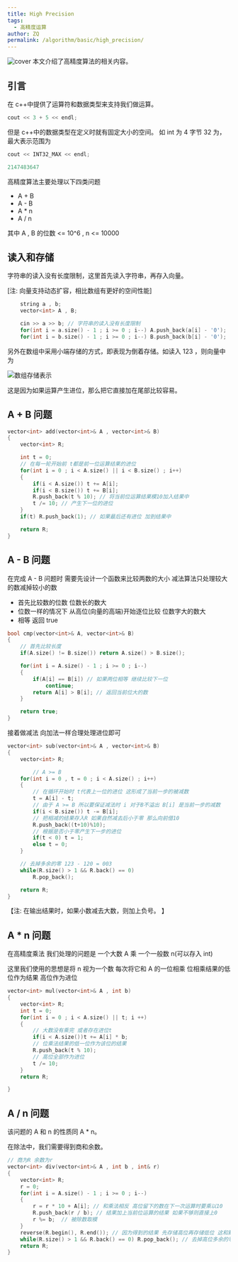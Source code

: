 ```yaml
---
title: High Precision
tags:
  - 高精度运算
author: ZQ
permalink: /algorithm/basic/high_precision/
---
```


![cover]( https://alicloud-pic.oss-cn-shanghai.aliyuncs.com/BlogImg/Algorithm/%E7%AE%97%E6%B3%95_%E9%AB%98%E7%B2%BE%E5%BA%A6/%E5%B0%81%E9%9D%A2.jpg)
 本文介绍了高精度算法的相关内容。
 
<!-- more -->

## 引言

在 c++中提供了运算符和数据类型来支持我们做运算。

```c++
cout << 3 + 5 << endl;
```

但是 c++中的数据类型在定义时就有固定大小的空间。 如 int 为 4 字节 32 为，最大表示范围为

```c++
cout << INT32_MAX << endl;

2147483647
```

高精度算法主要处理以下四类问题

- A + B
- A - B
- A \* n
- A / n

其中 A , B 的位数 <= 10^6 , n <= 10000

## 读入和存储

字符串的读入没有长度限制，这里首先读入字符串，再存入向量。

[注: 向量支持动态扩容，相比数组有更好的空间性能]

```c++
    string a , b;
    vector<int> A , B;

    cin >> a >> b; // 字符串的读入没有长度限制
    for(int i = a.size() - 1 ; i >= 0 ; i--) A.push_back(a[i] - '0');
    for(int i = b.size() - 1 ; i >= 0 ; i--) B.push_back(b[i] - '0');
```

另外在数组中采用小端存储的方式，即表现为倒着存储。如读入 123 ，则向量中为

![数组存储表示](https://alicloud-pic.oss-cn-shanghai.aliyuncs.com/BlogImg/Algorithm/%E7%AE%97%E6%B3%95_%E9%AB%98%E7%B2%BE%E5%BA%A6/%E6%95%B0%E7%BB%84%E5%AD%98%E5%82%A8%E8%A1%A8%E7%A4%BA.jpg)

这是因为如果运算产生进位，那么把它直接加在尾部比较容易。

## A + B 问题

```c++
vector<int> add(vector<int>& A , vector<int>& B)
{
    vector<int> R;

    int t = 0;
    // 在每一轮开始前 t都是前一位运算结果的进位
    for(int i = 0 ; i < A.size() || i < B.size() ; i++)
    {
        if(i < A.size()) t += A[i];
        if(i < B.size()) t += B[i];
        R.push_back(t % 10); // 将当前位运算结果模10加入结果中
        t /= 10; // 产生下一位的进位
    }
    if(t) R.push_back(1); // 如果最后还有进位 加到结果中

    return R;
}
```

## A - B 问题

在完成 A - B 问题时 需要先设计一个函数来比较两数的大小 减法算法只处理较大的数减掉较小的数

- 首先比较数的位数 位数长的数大
- 位数一样的情况下 从高位(向量的高端)开始逐位比较 位数字大的数大
- 相等 返回 true

```c++
bool cmp(vector<int>& A, vector<int>& B)
{
  	// 首先比较长度
    if(A.size() != B.size()) return A.size() > B.size();

    for(int i = A.size() - 1 ; i >= 0 ; i--)
    {
        if(A[i] == B[i]) // 如果两位相等 继续比较下一位
            continue;
        return A[i] > B[i]; // 返回当前位大的数
    }

    return true;
}
```

接着做减法 向加法一样合理处理进位即可

```c++
vector<int> sub(vector<int>& A , vector<int>& B)
{
    vector<int> R;

 		// A >= B
    for(int i = 0 , t = 0 ; i < A.size() ; i++)
    {
        // 在循环开始时 t代表上一位的进位 这形成了当前一步的被减数
        t = A[i] - t;
      	// 由于 A >= B 所以要保证减法时 i 对于B不溢出 B[i] 是当前一步的减数
        if(i < B.size()) t -= B[i];
      	// 把相减的结果存入R 如果自然减去后小于零 那么向前借10
        R.push_back((t+10)%10);
      	// 根据是否小于零产生下一步的进位
        if(t < 0) t = 1;
        else t = 0;
    }

    // 去掉多余的零 123 - 120 = 003
    while(R.size() > 1 && R.back() == 0)
        R.pop_back();

    return R;
}
```

【注: 在输出结果时，如果小数减去大数，则加上负号。 】

## A \* n 问题

在高精度乘法 我们处理的问题是 一个大数 A 乘 一个一般数 n(可以存入 int)

这里我们使用的思想是将 n 视为一个数 每次将它和 A 的一位相乘 位相乘结果的低位作为结果 高位作为进位

```c++
vector<int> mul(vector<int>& A , int b)
{
    vector<int> R;
    int t = 0;
    for(int i = 0 ; i < A.size() || t; i ++)
    {
        // 大数没有乘完 或者存在进位t
        if(i < A.size())t += A[i] * b;
      	// 位乘法结果的低一位作为该位的结果
        R.push_back(t % 10);
      	// 高位全部作为进位
        t /= 10;
    }
    return R;

}
```

## A / n 问题

该问题的 A 和 n 的性质同 A \* n。

在除法中，我们需要得到商和余数。

```c++
// 商为R 余数为r
vector<int> div(vector<int>& A , int b , int& r)
{
    vector<int> R;
    r = 0;
    for(int i = A.size() - 1 ; i >= 0 ; i--)
    {
        r = r * 10 + A[i]; // 和乘法相反 高位留下的数在下一次运算时要乘以10
        R.push_back(r / b); // 结果加上当前位运算的结果 如果不够则直接上0
        r %= b;  // 被除数取模
    }
    reverse(R.begin(), R.end()); // 因为得到的结果 先存储高位再存储低位 这和默认的存储规则相反
    while(R.size() > 1 && R.back() == 0) R.pop_back(); // 去掉高位多余的零
    return R;
}
```
